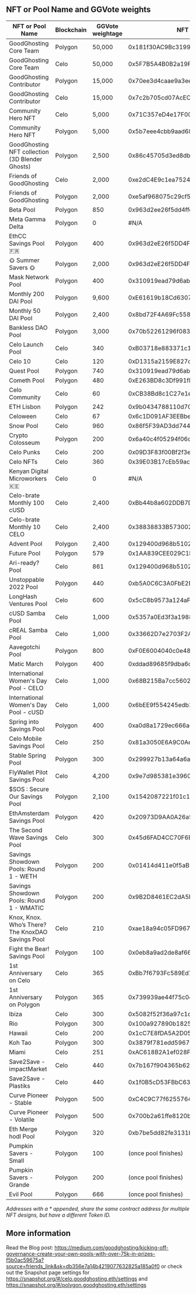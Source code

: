 ## NFT or Pool Name and GGVote weights
| NFT or Pool Name | Blockchain | GGVote weightage | NFT contract address |
|---|---|---|---|
|GoodGhosting Core Team|Polygon|50,000|	0x181f30AC9Bc3199c21baA342640c356B0c461CEc
|GoodGhosting Core Team|Celo|50,000|	0x5F7B5A4B0B2a19F46088BB116Ce6EAec4F5621Fd
|GoodGhosting Contributor|Polygon|15,000|	0x70ee3d4caae9a3eed885cc94b913e930f2582e55
|GoodGhosting Contributor|Celo|15,000|	0x7c2b705cd07AcECcC3401b793b79eEad846350E0
|Community Hero NFT|Celo|5,000|	0x71C357eD4e17F0054Fea50631f4485736af5FDcb
|Community Hero NFT|Polygon|5,000|	0x5b7eee4cbb9aad68fa884fd65f93080a3486f788
|GoodGhosting NFT collection (3D Blender Ghosts)|Polygon|2,500|	0x86c45705d3ed8db4d43328327cf992ff43f3bdb9
|Friends of GoodGhosting|Celo|2,000|	0xe2dC4E9c1ea7524725DC3a9ea1b0ee7c6E7a07A6
|Friends of GoodGhosting|Polygon|2,000|	0xe5af968075c29cf572701817a2bf495ff5c0b702
|Beta Pool|Polygon|850|	0x963d2ee26f5dd4ffe2cc718fddf4f734950c611f*
|Meta Gamma Delta|Polygon|0|	#N/A
|EthCC Savings Pool 🇫🇷|Polygon|400|	0x963d2eE26f5DD4Ffe2Cc718FdDF4f734950C611F*
|🌞 Summer Savers 🌞|Polygon|2,000|	0x963d2eE26f5DD4Ffe2Cc718FdDF4f734950C611F*
|Mask Network Pool|Polygon|400|	0x310919ead79d6ab4fa026b7da3017178dd9dd482*
|Monthly 200 DAI Pool|Polygon|9,600|	0xE61619b18Cd6307925eF0606BA68d33564795274
|Monthly 50 DAI Pool|Polygon|2,400|	0x8bd72F4A69Fc5581538Ef955824386a8e55F153B
|Bankless DAO Pool|Polygon|3,000|	0x70b52261296f083Dd8aeeA4Fa18A4CE1eC0D5C52
|Celo Launch Pool|Celo|340|	0xB03718e883371c1B635EEd1a19E247f1bc931601
|Celo 10|Celo|120|	0xD1315a2159E827c04e75B95194dCe65b7309a34E
|Quest Pool|Polygon|740|	0x310919ead79d6ab4fa026b7da3017178dd9dd482
|Cometh Pool|Polygon|480|	0xE263BD8c3Df991fFD6a5aB6787A75CbB58c9d857
|Celo Community|Celo|60|	0xCB38Bd8c1C27e1e8b3C434f459aB54e9938Ab41B
|ETH Lisbon|Polygon|242|	0x9b0434788110d705a597029302fa6c60019b45b3
|Celoween|Celo|67|	0x6c1D091AF3EEBbe7a8b3A652A97f936e7b2612Ea
|Snow Pool|Celo|960|	0x86f5F39AD3dd7449ADaB4FE387e4AD4A004fe69E
|Crypto Colosseum|Polygon|200|	0x6a40c4f05294f06dc805003aebc26ec983e4750b
|Celo Punks|Celo|200|	0x09D3F83f00Bf2f3eD8928e23CDB7609d3D2AaA59
|Celo NFTs|Celo|360|	0x39E03B17cEb59ac1d21665895660eb02C9ed1BBb
Kenyan Digital Microworkers 🇰🇪|Celo|0|	#N/A
|Celo-brate Monthly 100 cUSD|Celo|2,400|	0xBb44b8a602DDB7Dc021a9123715C966882331E69
|Celo-brate Monthly 10 CELO|Celo|2,400|	0x38838833B57300228f842A16D6D2b09A877802f3
|Advent Pool|Polygon|2,400|	0x129400d968b51022aaaa4646c989ca03c3Ac7478
|Future Pool|Polygon|579|	0x1AA839CEE029C1b432eFFAfE0E975e7Bf15175bB
|Ari-ready? Pool|Celo|861|	0x129400d968b51022aaaa4646c989ca03c3Ac7478
|Unstoppable 2022 Pool|Polygon|440|	0xb5A0C6C3A0FbE2BD112200209f2111dD62DFf57C
|LongHash Ventures Pool|Celo|600|	0x5cC8b9573a124aF6121491222442cbF29323BFAD
|cUSD Samba Pool|Celo|1,000|	0x5357a0Ed3f3a19887a65e7a351Aa037778F0A93a
|cREAL Samba Pool|Celo|1,000|	0x33662D7e2703F2A28465a6452d4f04e06fcBF75a
|Aavegotchi Pool|Polygon|800|	0xF0E6004040c0e4833067249070c3Ff0B8A7EeF82
|Matic March|Polygon|400|	0xddad89685f9dba6c035d7639f3f71fa762b583c2
|International Women's Day Pool - CELO|Celo|1,000|	0x68B215Ba7cc560245Cbd5389CDa49B20096F4185
|International Women's Day Pool - cUSD|Celo|1,000|	0x6bEE9f554245edb1c6597778888FFE8494Ec428a
|Spring into Savings Pool|Polygon|400|	0xa0d8a1729ec666ac776d9b7727cd6a520a96e206
|Celo Mobile Savings Pool|Celo|250|	0x81a3050E6A9C0Ae47615De239D7D4E8E0A2AA7c0
|Stable Spring Pool|Polygon|300|	0x299927b13a64a6a4748d2758bbe0a797fcc18851
|FlyWallet Pilot Savings Pool|Celo|4,200|	0x9e7d985381e396020B19E71fBdDD32c7F8E28cbE
|$SOS : Secure Our Savings Pool|Polygon|2,100|	0x1542087221f01c10f12f81120fea543228d9e2a6
|EthAmsterdam Savings Pool|Polygon|420|	0x20973D9AA0A26a5680Eb02D5233c48fCCf5447F1
|The Second Wave Savings Pool|Celo|300|	0x45d6FAD4CC70F6B28EDfc99F5634c9C3190AD703
|Savings Showdown Pools: Round 1 - WETH|Polygon|200|	0x01414d411e0f5aB5B7518F7E1d637933EfC4CA45
|Savings Showdown Pools: Round 1 - WMATIC|Polygon|200|	0x9B2D8461EC2dA5bb25CB593A1e309C99518973dd
|Knox, Knox. Who’s There? The KnoxDAO Savings Pool|Celo|210|	0xae18a94c05FD967e314F8105F407C4C9b5e8DfD7
|Fight the Bear! Savings Pool|Polygon|100|	0x0eb8a9ad2de8af66b76b2672ba5da5a285cd189d
|1st Anniversary on Celo|Celo|365|	0xBb7f6793Fc589Ed7Aa1093AEC28cBDE368807f96
|1st Anniversary on Polygon|Polygon|365|	0x739939ae44f75c046e57dfdd148fdfd7f02f8464
|Ibiza|Celo|300|	0x5082f52f36a97c1d39Fd8c95DB9EA297E5816598
|Rio|Polygon|300|	0x100a927890b1825822dc901fe21a21c66245c340
|Hawaii|Celo|200|	0x1cC7E8fDA5A2D053cE1fdC5820890121BF9aD3bd
|Koh Tao|Polygon|300|	0x3879f781edd5967cdb0431d39da7ce5160a1a63b
|Miami|Celo|251|	0xAC618B2A1ef028F595734985d493D517Aa3A56c8
|Save2Save - impactMarket|Celo|440|	0x7b167f904365b6249818846f8138Ec12ef34eAA3
|Save2Save - Plastiks|Celo|440|	0x1f0B5cD53FBbC63CF596468bfA79cCE3a1c6eE2a
|Curve Pioneer - Stable |Polygon|500|	0xC4C9C77f6255764Ea21aE1999596e408F9137195
|Curve Pioneer - Volatile|Polygon|500|	0x700b2a61ffe8120bf04463abac34ace3e05146fc
|Eth Merge hodl Pool|Polygon|320| 0xb7be5dd82fe3131ba41297287315bab2e9ff48c7
|Pumpkin Savers - Small|Polygon|100|(once pool finishes)
|Pumpkin Savers - Grande|Polygon|200| (once pool finishes)
|Evil Pool|Polygon|666| (once pool finishes)
		
<i>Addresses with a * appended, share the same contract address for multiple NFT designs, but have a different Token ID.</i>
		
## More information
Read the Blog post: https://medium.com/goodghosting/kicking-off-governance-create-your-own-pools-with-over-75k-in-prizes-f5b0ac59675a?source=friends_link&sk=db356e7a14b4219077632825a185a0f0 or check out the Snapshot page settings for https://snapshot.org/#/celo.goodghosting.eth/settings and https://snapshot.org/#/polygon.goodghosting.eth/settings
